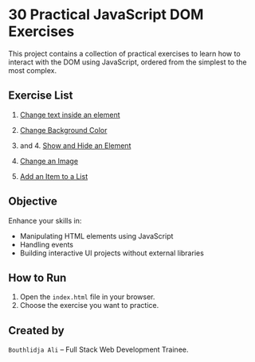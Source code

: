 # 30 Practical JavaScript DOM Exercises

This project contains a collection of practical exercises to learn how to interact with the DOM using JavaScript, ordered from the simplest to the most complex.

## Exercise List

1. [Change text inside an element](exercises/ex01-change-text/)

2. [Change Background Color](exercises/ex02-change-background-color/)

3. and 4. [Show and Hide an Element](exercises/ex03-and-ex04-Show-and-Hide-an-Element/)

4. [Change an Image](exercises/ex05-Change-an-Image/)

5. [Add an Item to a List](exercises/ex06-Add-Item-List/)

## Objective

Enhance your skills in:

- Manipulating HTML elements using JavaScript
- Handling events
- Building interactive UI projects without external libraries

## How to Run

1. Open the `index.html` file in your browser.
2. Choose the exercise you want to practice.

## Created by

`Bouthlidja Ali` – Full Stack Web Development Trainee.

